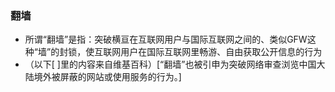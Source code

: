 #### 
### 翻墙
- 所谓“翻墙”是指：突破横亘在互联网用户与国际互联网之间的、类似GFW这种“墙”的封锁，使互联网用户在国际互联网里畅游、自由获取公开信息的行为
- （以下[ ]里的内容来自维基百科）[“翻墙”也被引申为突破网络审查浏览中国大陆境外被屏蔽的网站或使用服务的行为。]



